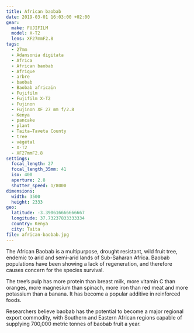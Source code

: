 ```yaml
---
title: African baobab
date: 2019-03-01 16:03:00 +02:00
gear:
  make: FUJIFILM
  model: X-T2
  lens: XF27mmF2.8
tags:
  - 27mm
  - Adansonia digitata
  - Africa
  - African baobab
  - Afrique
  - arbre
  - baobab
  - Baobab africain
  - Fujifilm
  - Fujifilm X-T2
  - Fujinon
  - Fujinon XF 27 mm f/2.8
  - Kenya
  - pancake
  - plant
  - Taita–Taveta County
  - tree
  - végétal
  - X-T2
  - XF27mmF2.8
settings:
  focal_length: 27
  focal_length_35mm: 41
  iso: 400
  aperture: 2.8
  shutter_speed: 1/8000
dimensions:
  width: 3500
  height: 2333
geo:
  latitude: -3.390616666666667
  longitude: 37.73237833333334
  country: Kenya
  city: Taita
file: african-baobab.jpg
---
```


The African Baobab is a multipurpose, drought resistant, wild fruit tree, endemic to arid and semi-arid lands of Sub-Saharan Africa. Baobab populations have been showing a lack of regeneration, and therefore causes concern for the species survival.

The tree’s pulp has more protein than breast milk, more vitamin C than oranges, more magnesium than spinach, more iron than red meat and more potassium than a banana. It has become a popular additive in reinforced foods.

Researchers believe baobab has the potential to become a major regional export commodity, with Southern and Eastern African regions capable of supplying 700,000 metric tonnes of baobab fruit a year.
